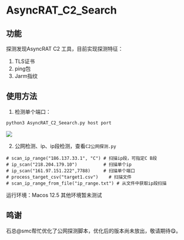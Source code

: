 # AsyncRAT_C2_Search

## 功能
探测发现AsyncRAT C2 工具，目前实现探测特征：
1. TLS证书
2. ping包
3. Jarm指纹

## 使用方法
1. 检测单个端口：
```python
python3 AsyncRAT_C2_Seearch.py host port 
```
![](https://cdn.jsdelivr.net/gh/g1an123/blogimage@main/202403262215797.png)

2. 公网检测、ip、ip段检测，查看`C2公网探测.py` 
```
# scan_ip_range("186.137.33.1", "C") # 扫描ip段，可指定C B段  
# ip_scan("218.204.179.10")          # 扫描单个ip  
# ip_scan("161.97.151.222",7788)     # 扫描单个端口  
# process_target_csv("target1.csv")    # 扫描文件  
# scan_ip_range_from_file("ip_range.txt") # 从文件中获取ip段扫描
```
运行环境：Macos 12.5
其他环境暂未测试

## 鸣谢
石总@smc帮忙优化了公网探测脚本，优化后的版本尚未放出，敬请期待😋。
